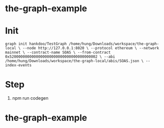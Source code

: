 # the-graph-example

# Init 
``graph init hankdoo/TestGraph /home/hung/Downloads/workspace/the-graph-local \
  --node http://127.0.0.1:8020 \
  --protocol ethereum \
  --network mainnet \
  --contract-name SOAS \
  --from-contract 0x5200000000000000000000000000000000000002 \
  --abi /home/hung/Downloads/workspace/the-graph-local/abis/SOAS.json \
  --index-events``


# Step

1. npm run codegen
# the-graph-example
